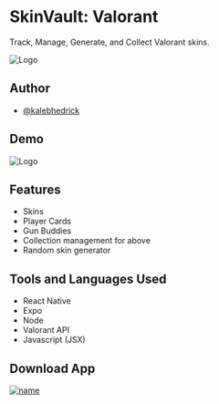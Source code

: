 
# SkinVault: Valorant

Track, Manage, Generate, and Collect Valorant skins.


![Logo](https://github.com/KalebHedrick/VaultSkin-Valorant/blob/main/assets/android-chrome-512x512.png)


## Author

- [@kalebhedrick](https://github.com/KalebHedrick)



## Demo

![Logo](https://github.com/KalebHedrick/VaultSkin-Valorant/blob/main/assets/tutorialPics/tutorial1.gif)


## Features

- Skins
- Player Cards
- Gun Buddies
- Collection management for above
- Random skin generator


## Tools and Languages Used

- React Native
- Expo 
- Node
- Valorant API
- Javascript (JSX)


## Download App

[![name](https://github.com/KalebHedrick/VaultSkin-Valorant/blob/main/assets/googleplay.png)](https://twitter.com/home)

